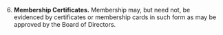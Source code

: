 6. **Membership Certificates.** Membership may, but need not, be evidenced by certificates or membership cards in such form as may be approved by the Board of Directors.